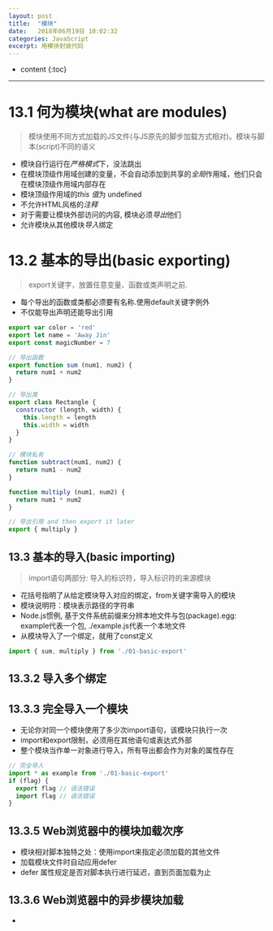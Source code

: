 ```yaml
---
layout: post
title:  "模块"
date:   2018年06月19日 10:02:32
categories: JavaScript
excerpt: 用模块封装代码
---
```


* content
{:toc}

---

# 13.1 何为模块(what are modules)
> 模块使用不同方式加载的JS文件(与JS原先的脚步加载方式相对)。模块与脚本(script)不同的语义
- 模块自行运行在*严格模式*下，没法跳出
- 在模块顶级作用域创建的变量，不会自动添加到共享的*全局*作用域，他们只会在模块顶级作用域内部存在
- 模块顶级作用域的*this 值*为 undefined
- 不允许HTML风格的*注释*
- 对于需要让模块外部访问的内容, 模块必须*导出*他们
- 允许模块从其他模块*导入*绑定

# 13.2 基本的导出(basic exporting)
> export关键字，放置任意变量、函数或类声明之前.
- 每个导出的函数或类都必须要有名称.使用default关键字例外
- 不仅能导出声明还能导出引用
```javascript
export var color = 'red'
export let name = 'Away Jin'
export const magicNumber = 7

// 导出函数
export function sum (num1, num2) {
  return num1 + num2
}

// 导出类
export class Rectangle {
  constructor (length, width) {
    this.length = length
    this.width = width
  }
}

// 模块私有
function subtract(num1, num2) {
  return num1 - num2
}

function multiply (num1, num2) {
  return num1 * num2
}

// 导出引用 and then export it later
export { multiply }
```

## 13.3 基本的导入(basic importing)
> import语句两部分: 导入的标识符，导入标识符的来源模块
- 花括号指明了从给定模块导入对应的绑定，from关键字需导入的模块
- 模块说明符：模块表示路径的字符串
- Node.js惯例, 基于文件系统前缀来分辨本地文件与包(package).egg: example代表一个包, ./example.js代表一个本地文件
- 从模块导入了一个绑定，就用了const定义
```javascript
import { sum, multiply } from './01-basic-export'
```

## 13.3.2 导入多个绑定
## 13.3.3 完全导入一个模块
- 无论你对同一个模块使用了多少次import语句，该模块只执行一次
- import和export限制，必须用在其他语句或表达式外部
- 整个模块当作单一对象进行导入，所有导出都会作为对象的属性存在
```javascript
// 完全导入
import * as example from './01-basic-export'
if (flag) {
  export flag // 语法错误
  import flag // 语法错误
}
```
## 13.3.5 Web浏览器中的模块加载次序
- 模块相对脚本独特之处：使用import来指定必须加载的其他文件
- 加载模块文件时自动应用defer
- defer 属性规定是否对脚本执行进行延迟，直到页面加载为止

## 13.3.6 Web浏览器中的异步模块加载
- <script>元素上的async属性, 会导致脚本文件下载并
